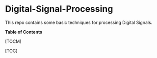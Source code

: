 # Digital-Signal-Processing
This repo contains some basic techniques for processing Digital Signals.

**Table of Contents**

[TOCM]

[TOC]
